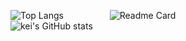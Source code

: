 <img src="https://github-readme-stats.vercel.app/api/top-langs/?username=akirakani-kei&theme=dark&hide=vim%20script&size=400&langs_count=6" alt="Top Langs" align="left" /> &nbsp;&nbsp;&nbsp;&nbsp;&nbsp;&nbsp;&nbsp;&nbsp;&nbsp;&nbsp;&nbsp;&nbsp;&nbsp;&nbsp;&nbsp;&nbsp;&nbsp; <img src="https://github-readme-stats.vercel.app/api/pin/?username=akirakani-kei&repo=dotfiles&theme=dark" alt="Readme Card" /></a><br /><img src="https://github-readme-stats.vercel.app/api?username=akirakani-kei&theme=dark&show_icons=true" alt="kei's GitHub stats" /></a>
